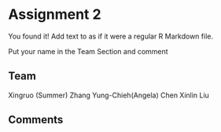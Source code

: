 # Assignment 2

You found it!  Add text to as if it were a regular R Markdown file.

Put your name in the Team Section and comment

## Team
Xingruo (Summer) Zhang
Yung-Chieh(Angela) Chen
Xinlin Liu

## Comments

